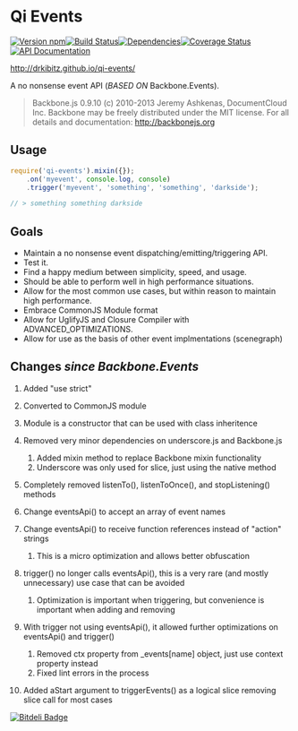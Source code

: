 # Qi Events

[![Version npm](https://img.shields.io/npm/v/qi-events.svg?style=flat-square)](https://www.npmjs.com/package/qi-events)[![Build Status](https://img.shields.io/travis/drkibitz/qi-events/master.svg?style=flat-square)](https://travis-ci.org/drkibitz/qi-events)[![Dependencies](https://img.shields.io/david/dev/drkibitz/qi-events.svg?style=flat-square)](https://david-dm.org/drkibitz/qi-events#info=devDependencies)[![Coverage Status](https://img.shields.io/coveralls/drkibitz/qi-events/master.svg?style=flat-square)](https://coveralls.io/r/drkibitz/qi-events?branch=master)[![API Documentation](https://img.shields.io/badge/API-Documentation-0099dd.svg?style=flat-square)](https://drkibitz.github.io/qi-events/api/latest/)

http://drkibitz.github.io/qi-events/

A no nonsense event API (*BASED ON* Backbone.Events).

> Backbone.js 0.9.10
> (c) 2010-2013 Jeremy Ashkenas, DocumentCloud Inc.
> Backbone may be freely distributed under the MIT license.
> For all details and documentation:
> http://backbonejs.org

## Usage

```javascript
require('qi-events').mixin({});
    .on('myevent', console.log, console)
    .trigger('myevent', 'something', 'something', 'darkside');

// > something something darkside
```

## Goals

- Maintain a no nonsense event dispatching/emitting/triggering API.
- Test it.
- Find a happy medium between simplicity, speed, and usage.
- Should be able to perform well in high performance situations.
- Allow for the most common use cases, but within reason to maintain high performance.
- Embrace CommonJS Module format
- Allow for UglifyJS and Closure Compiler with ADVANCED_OPTIMIZATIONS.
- Allow for use as the basis of other event implmentations (scenegraph)

## Changes *since Backbone.Events*

1. Added "use strict"
2. Converted to CommonJS module
3. Module is a constructor that can be used with class inheritence
4. Removed very minor dependencies on underscore.js and Backbone.js

    1. Added mixin method to replace Backbone mixin functionality
    2. Underscore was only used for slice, just using the native method

5. Completely removed listenTo(), listenToOnce(), and stopListening() methods
6. Change eventsApi() to accept an array of event names
7. Change eventsApi() to receive function references instead of "action" strings

    1. This is a micro optimization and allows better obfuscation

8. trigger() no longer calls eventsApi(), this is a very rare (and mostly unnecessary) use case that can be avoided

    1. Optimization is important when triggering, but convenience is important when adding and removing

9. With trigger not using eventsApi(), it allowed further optimizations on eventsApi() and trigger()

    1. Removed ctx property from _events[name] object, just use context property instead
    2. Fixed lint errors in the process

10. Added aStart argument to triggerEvents() as a logical slice removing slice call for most cases


[![Bitdeli Badge](https://d2weczhvl823v0.cloudfront.net/drkibitz/qi-events/trend.png)](https://bitdeli.com/free "Bitdeli Badge")

